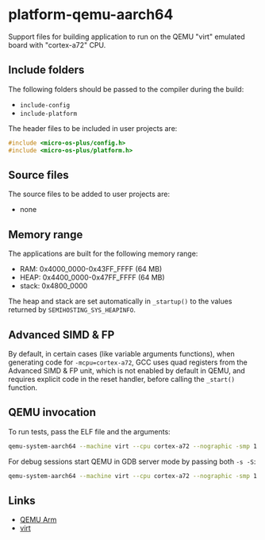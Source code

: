 # platform-qemu-aarch64

Support files for building application to run on the QEMU "virt"
emulated board with "cortex-a72" CPU.

## Include folders

The following folders should be passed to the compiler during the build:

- `include-config`
- `include-platform`

The header files to be included in user projects are:

```c++
#include <micro-os-plus/config.h>
#include <micro-os-plus/platform.h>
```

## Source files

The source files to be added to user projects are:

- none

## Memory range

The applications are built for the following memory range:

- RAM: 0x4000_0000-0x43FF_FFFF (64 MB)
- HEAP: 0x4400_0000-0x47FF_FFFF (64 MB)
- stack: 0x4800_0000

The heap and stack are set automatically in `_startup()` to the values
returned by `SEMIHOSTING_SYS_HEAPINFO`.

## Advanced SIMD & FP

By default, in certain cases (like variable arguments functions),
when generating code for `-mcpu=cortex-a72`, GCC uses quad registers
from the Advanced SIMD & FP unit, which is not enabled by default
in QEMU, and requires explicit code in the reset handler, before
calling the `_start()` function.

## QEMU invocation

To run tests, pass the ELF file and the arguments:

```sh
qemu-system-aarch64 --machine virt --cpu cortex-a72 --nographic -smp 1 -d unimp,guest_errors --kernel "unit-test.elf" --semihosting-config enable=on,target=native,arg=unit-test
```

For debug sessions start QEMU in GDB server mode by passing both `-s -S`:

```sh
qemu-system-aarch64 --machine virt --cpu cortex-a72 --nographic -smp 1 -d unimp,guest_errors -s -S --semihosting-config enable=on,target=native,arg=test
```

## Links

- [QEMU Arm](https://www.qemu.org/docs/master/system/target-arm.html)
- [virt](https://www.qemu.org/docs/master/system/arm/virt.html)
